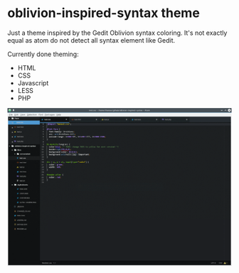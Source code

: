 # oblivion-inspired-syntax theme

Just a theme inspired by the Gedit Oblivion syntax coloring.
It's not exactly equal as atom do not detect all syntax element like Gedit.

Currently done theming:
* HTML
* CSS
* Javascript
* LESS
* PHP

![Syntax example](https://raw.githubusercontent.com/thochra/atom-oblivion-inspired-syntax/master/files/screenshot/styles.gif)
